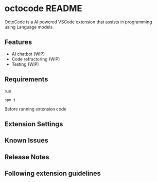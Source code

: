 # octocode README

OctoCode is a AI powered VSCode extension that assists in programming using Language models.

## Features

-   AI chatbot (WIP)
-   Code refractoring (WIP)
-   Testing (WIP)

## Requirements

run

`npm i`

Before running extension code

## Extension Settings


## Known Issues



## Release Notes


## Following extension guidelines

